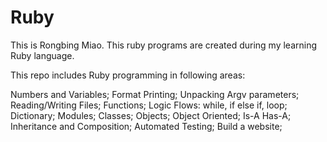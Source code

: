 # Ruby


This is Rongbing Miao. This ruby programs are created during my learning Ruby language.


This repo includes Ruby programming in following areas:

Numbers and Variables;
Format Printing;
Unpacking Argv parameters;
Reading/Writing Files;
Functions;
Logic Flows: while, if else if, loop; 
Dictionary;
Modules;
Classes;
Objects;
Object Oriented; 
Is-A Has-A;
Inheritance and Composition;
Automated Testing;
Build a website;


